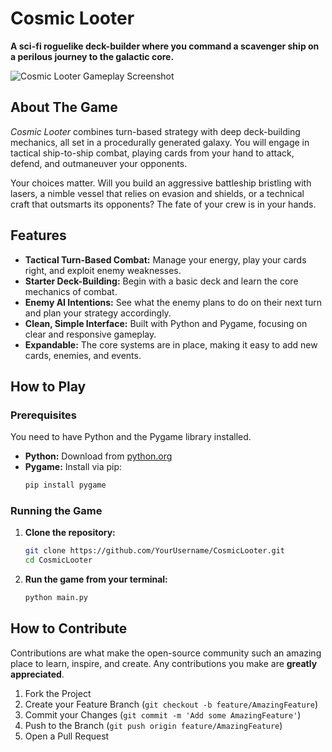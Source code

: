 # Cosmic Looter

**A sci-fi roguelike deck-builder where you command a scavenger ship on a perilous journey to the galactic core.**

![Cosmic Looter Gameplay Screenshot](https://i.imgur.com/gK2g05g.png)

## About The Game

*Cosmic Looter* combines turn-based strategy with deep deck-building mechanics, all set in a procedurally generated galaxy. You will engage in tactical ship-to-ship combat, playing cards from your hand to attack, defend, and outmaneuver your opponents.

Your choices matter. Will you build an aggressive battleship bristling with lasers, a nimble vessel that relies on evasion and shields, or a technical craft that outsmarts its opponents? The fate of your crew is in your hands.

## Features

-   **Tactical Turn-Based Combat:** Manage your energy, play your cards right, and exploit enemy weaknesses.
-   **Starter Deck-Building:** Begin with a basic deck and learn the core mechanics of combat.
-   **Enemy AI Intentions:** See what the enemy plans to do on their next turn and plan your strategy accordingly.
-   **Clean, Simple Interface:** Built with Python and Pygame, focusing on clear and responsive gameplay.
-   **Expandable:** The core systems are in place, making it easy to add new cards, enemies, and events.

## How to Play

### Prerequisites

You need to have Python and the Pygame library installed.

-   **Python:** Download from [python.org](https://www.python.org/downloads/)
-   **Pygame:** Install via pip:
    ```bash
    pip install pygame
    ```

### Running the Game

1.  **Clone the repository:**
    ```bash
    git clone https://github.com/YourUsername/CosmicLooter.git
    cd CosmicLooter
    ```

2.  **Run the game from your terminal:**
    ```bash
    python main.py
    ```

## How to Contribute

Contributions are what make the open-source community such an amazing place to learn, inspire, and create. Any contributions you make are **greatly appreciated**.

1.  Fork the Project
2.  Create your Feature Branch (`git checkout -b feature/AmazingFeature`)
3.  Commit your Changes (`git commit -m 'Add some AmazingFeature'`)
4.  Push to the Branch (`git push origin feature/AmazingFeature`)
5.  Open a Pull Request
